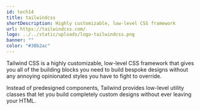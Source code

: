```yaml
---
id: tech14
title: tailwindcss
shortDescription: Highly customizable, low-level CSS framework
url: https://tailwindcss.com/
logo: ../../static/uploads/logo-tailwindcss.png
banner: ""
color: "#38b2ac"
---
```

Tailwind CSS is a highly customizable, low-level CSS framework that gives you all of the building blocks you need to build bespoke designs without any annoying opinionated styles you have to fight to override.

Instead of predesigned components, Tailwind provides low-level utility classes that let you build completely custom designs without ever leaving your HTML.
